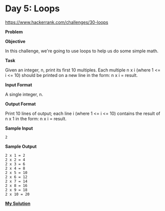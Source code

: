 # Day 5: Loops

https://www.hackerrank.com/challenges/30-loops

**Problem**

**Objective**

In this challenge, we're going to use loops to help us do some simple math.

**Task**

Given an integer, n, print its first 10 multiples. Each multiple n x i (where 1 <= i <= 10) should be printed on a new line in the form: n x i = result.

**Input Format**

A single integer, n.

**Output Format**

Print 10 lines of output; each line i (where 1 <= i <= 10) contains the result of n x 1 in the form:
n x i = result.

**Sample Input**

```
2
```

**Sample Output**

```
2 x 1 = 2
2 x 2 = 4
2 x 3 = 6
2 x 4 = 8
2 x 5 = 10
2 x 6 = 12
2 x 7 = 14
2 x 8 = 16
2 x 9 = 18
2 x 10 = 20
```
[**My Solution**](answer.py)
